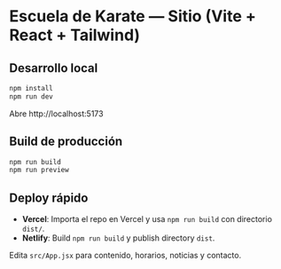# Escuela de Karate — Sitio (Vite + React + Tailwind)

## Desarrollo local
```bash
npm install
npm run dev
```
Abre http://localhost:5173

## Build de producción
```bash
npm run build
npm run preview
```

## Deploy rápido
- **Vercel**: Importa el repo en Vercel y usa `npm run build` con directorio `dist/`.
- **Netlify**: Build `npm run build` y publish directory `dist`.

Edita `src/App.jsx` para contenido, horarios, noticias y contacto.
